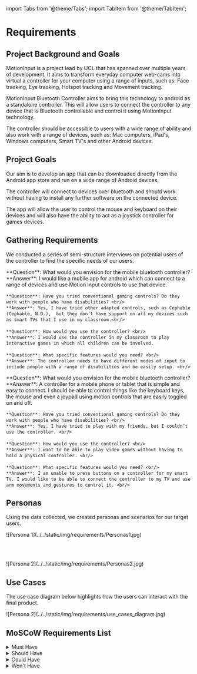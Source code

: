 import Tabs from '@theme/Tabs';
import TabItem from '@theme/TabItem';

# Requirements

## Project Background and Goals

MotionInput is a project lead by UCL that has spanned over multiple years of development. It aims to transform everyday computer web-cams into virtual a controller for your computer using a range of inputs, such as: Face tracking, Eye tracking, Hotspot tracking and Movement tracking.

MotionInput Bluetooth Controller aims to bring this technology to android as a standalone controller. This will allow users to connect the controller to any device that is Bluetooth controllable and control it using MotionInput technology.

The controller should be accessible to users with a wide range of ability and also work with a range of devices, such as: Mac computers, iPad's, Windows computers, Smart TV's and other Android devices.

## Project Goals

Our aim is to develop an app that can be downloaded directly from the Android app store and run on a wide range of Android devices.

The controller will connect to devices over bluetooth and should work without having to install any further software on the connected device.

The app will allow the user to control the mouse and keyboard on their devices and will also have the ability to act as a joystick controller for games devices.


## Gathering Requirements

We conducted a series of semi-structure interviews on potential users of the controller to find the specific needs of our users.

<Tabs>
  <TabItem value="apple" label="Occupational Therapist" default>
    **Question**: What would you envision for the mobile bluetooth controller? <br/>
    **Answer**: I would like a mobile app for android which can connect to a range of devices and use Motion Input controls to use that device.<br/>

    **Question**: Have you tried conventional gaming controls? Do they work with people who have disabilities? <br/>
    **Answer**: Yes, I have tried other adapted controls, such as Cephable (Cephable, N.D.),  but they don’t have support on all my devices such as smart TVs that I use in my classroom.<br/>

    **Question**: How would you use the controller? <br/>
    **Answer**: I would use the controller in my classroom to play interactive games in which all children can be involved.

    **Question**: What specific features would you need? <br/>
    **Answer**: The controller needs to have different modes of input to include people with a range of disabilities and be easily setup. <br/>
  </TabItem>
  <TabItem value="orange" label="Disabled Child">
    **Question**: What would you envision for the mobile bluetooth controller? <br/>
    **Answer**: A controller for a mobile phone or tablet that is simple and easy to connect. I should be able to control things like the keyboard keys, the mouse and even a joypad using motion controls that are easily toggled on and off. <br/>

    **Question**: Have you tried conventional gaming controls? Do they work with people who have disabilities? <br/>
    **Answer**: Yes, I have tried to play with my friends, but I couldn’t use the controller. <br/>

    **Question**: How would you use the controller? <br/>
    **Answer**: I want to be able to play video games without having to hold a physical controller. <br/>

    **Question**: What specific features would you need? <br/>
    **Answer**: I am unable to press buttons on a controller for my smart TV. I would like to be able to connect the controller to my TV and use arm movements and gestures to control it. <br/>
  </TabItem>
</Tabs>

## Personas

Using the data collected, we created personas and scenarios for our target users.

<div class="img-center"> ![Persona 1](../../static/img/requirements/Personas1.jpg) </div>

<br /><br />

<div class="img-center"> ![Persona 2](../../static/img/requirements/Personas2.jpg) </div>

## Use Cases

The use case diagram below highlights how the users can interact with the final product.

<div class="img-center"> ![Persona 2](../../static/img/requirements/use_cases_diagram.jpg) </div>

## MoSCoW Requirements List

<details>
  <summary>Must Have</summary>
  <div>
    <div>
        - Android app which runs MotionInput and establishes a bluetooth connection with a Smart TV, Laptop, or Tablet in order to operate as a controller.
        - Bluetooth connection should not require any other software to be installed on the target device.
        - Game controller types to be supported:
            - Keyboard controller (sends keyboard presses to device from local app)
            - Mouse controller (sends mouse movements and left / right clicks to device from local app)
            - Joypad controller (sends joypad inputs to device from local app)
        - MotionInput Controller types to be supported:
            - Face
            - Eye gaze
            - Hand Movements
        - Settings page to switch between controllers + the different types of MotionInput which the user uses (eye gaze, etc)
    </div>
  </div>
</details>

<details>
  <summary>Should Have</summary>
  <div>
    <div>
        - Accessibility features:
            - High contrast mode
            - Dark Mode
            - Light Mode
        - Make the device discoverable so the controller can be connected to from another devices.
    </div>
  </div>
</details>

<details>
  <summary>Could Have</summary>
  <div>
    <div>
    - Profiles such that users can retain which types of motion input they use without enabling it each time.
    - Ability to add and remove new key-binds for MotionInput mode easily in the settings.
    </div>
  </div>
</details>

<details>
  <summary>Won't Have</summary>
  <div>
    <div>
        - MotionInput speech input support.
    </div>
  </div>
</details>